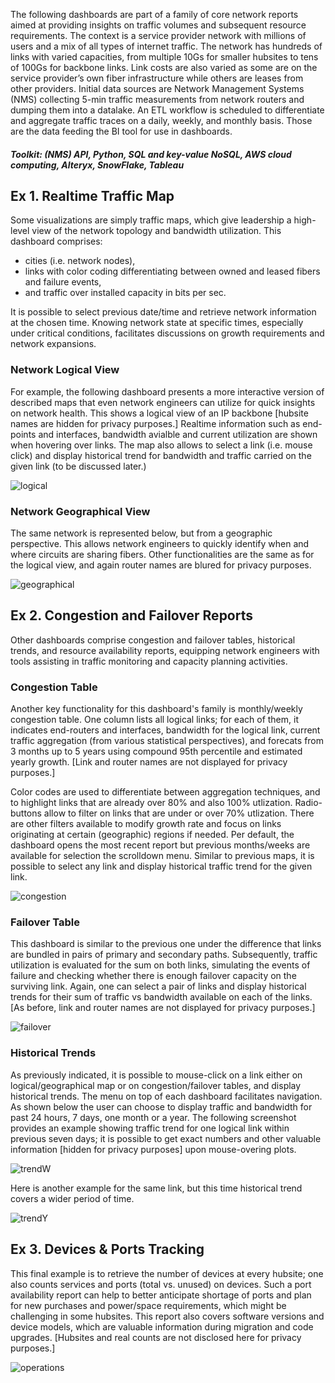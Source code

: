 The following dashboards are part of a family of core network reports aimed at providing insights on traffic volumes and subsequent resource requirements. The context is a service provider network with millions of users and a mix of all types of internet traffic. The network has hundreds of links with varied capacities, from multiple 10Gs for smaller hubsites to tens of 100Gs for backbone links. Link costs are also varied as some are on the service provider’s own fiber infrastructure while others are leases from other providers. Initial data sources are Network Management Systems (NMS) collecting 5-min traffic measurements from network routers and dumping them into a datalake. An ETL workflow is scheduled to differentiate and aggregate traffic traces on a daily, weekly, and monthly basis. Those are the data feeding the BI tool for use in dashboards.
##### Toolkit: (NMS) API, Python, SQL and key-value NoSQL, AWS cloud computing, Alteryx, SnowFlake, Tableau

## Ex 1. Realtime Traffic Map
Some visualizations are simply traffic maps, which give leadership a high-level view of the network topology and bandwidth utilization. This dashboard comprises: 
- cities (i.e. network nodes),
- links with color coding differentiating between owned and leased fibers and failure events,
- and traffic over installed capacity in bits per sec.

It is possible to select previous date/time and retrieve network information at the chosen time. Knowing network state at specific times, especially under critical conditions, facilitates discussions on growth requirements and network expansions. 

<!-- [Note cities and traffic/bandwith numbers are hidden for privacy purposes.] -->
<!-- ![highlevel](/assets/high-level-mpls.png)
-->

### Network Logical View
For example, the following dashboard presents a more interactive version of described maps that even network engineers can utilize for quick insights on network health. This shows a logical view of an IP backbone [hubsite names are hidden for privacy purposes.] Realtime information such as end-points and interfaces, bandwidth avialble and current utilization are shown when hovering over links. The map also allows to select a link (i.e. mouse click) and display historical trend for bandwidth and traffic carried on the given link (to be discussed later.)

![logical](/assets/logical-map.png)


<!--[hubsites  
, with routers at hubsites and logical links in between. A color-code is used to differentiate ISP ownership of fibers and leased, as well as links availability in the event of failure (e.g. fiber cut). This is not shown for privacy constraints, but upon hovering over a link it provides such realtime information as end routers and interfaces, bandwidth and traffic on the link in question. Clicking on the link opens another window showing historical trend for the given link. \[Note that router names have been blured for privacy purposes.\] -->


### Network Geographical View
The same network is represented below, but from a geographic perspective. This allows network engineers to quickly identify when and where circuits are sharing fibers. Other functionalities are the same as for the logical view, and again router names are blured for privacy purposes. 

![geographical](/assets/geo-map.png)


<!-- Main Tools: SQL, AWS (Athena & S3), Alteryx, SnowFlake, Tableau -->


## Ex 2. Congestion and Failover Reports
Other dashboards comprise congestion and failover tables, historical trends, and resource availability reports, equipping network engineers with tools assisting in traffic monitoring and capacity planning activities. 

### Congestion Table
Another key functionality for this dashboard's family is monthly/weekly congestion table. One column lists all logical links; for each of them, it indicates end-routers and interfaces, bandwidth for the logical link, current traffic aggregation (from various statistical perspectives), and forecats from 3 months up to 5 years using compound 95th percentile and estimated yearly growth. [Link and router names are not displayed for privacy purposes.]

Color codes are used to differentiate between aggregation techniques, and to highlight links that are already over 80% and also 100% utlization. Radio-buttons allow to filter on links that are under or over 70% utlization. There are other filters available to modify growth rate and focus on links originating at certain (geographic) regions if needed. Per default, the dashboard opens the most recent report but previous months/weeks are available for selection the scrolldown menu. Similar to previous maps, it is possible to select any link and display historical traffic trend for the given link. 

![congestion](/assets/congestion.png)

### Failover Table
This dashboard is similar to the previous one under the difference that links are bundled in pairs of primary and secondary paths. Subsequently, traffic utilization is evaluated for the sum on both links, simulating the events of failure and checking whether there is enough failover capacity on the surviving link. Again, one can select a pair of links and display historical trends for their sum of traffic vs bandwidth available on each of the links. [As before, link and router names are not displayed for privacy purposes.]

![failover](/assets/failover.png)

### Historical Trends
As previously indicated, it is possible to mouse-click on a link either on logical/geographical map or on congestion/failover tables, and display historical trends. The menu on top of each dashboard facilitates navigation. As shown below the user can choose to display traffic and bandwidth for past 24 hours, 7 days, one month or a year. The following screenshot provides an example showing traffic trend for one logical link within previous seven days; it is possible to get exact numbers and other valuable information [hidden for privacy purposes] upon mouse-overing plots.

![trendW](/assets/trend-id-weekly.png)

Here is another example for the same link, but this time historical trend covers a wider period of time.

![trendY](/assets/trend-id-year.png)


## Ex 3. Devices & Ports Tracking
This final example is to retrieve the number of devices at every hubsite; one also counts services and ports (total vs. unused) on devices. Such a port availability report can help to better anticipate shortage of ports and plan for new purchases and power/space requirements, which might be challenging in some hubsites. This report also covers software versions and device models, which are valuable information during migration and code upgrades. [Hubsites and real counts are not disclosed here for privacy purposes.]

![operations](/assets/device-ports.png)
